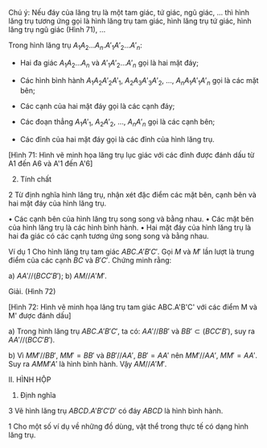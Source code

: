 Chú ý: Nếu đáy của lăng trụ là một tam giác, tứ giác, ngũ giác, ... thì hình lăng trụ tương ứng gọi là hình lăng trụ tam giác, hình lăng trụ tứ giác, hình lăng trụ ngũ giác (Hình 71), ...

Trong hình lăng trụ $A_1A_2...A_n.A'_1A'_2...A'_n$:

- Hai đa giác $A_1A_2...A_n$ và $A'_1A'_2...A'_n$ gọi là hai mặt đáy;

- Các hình bình hành $A_1A_2A'_2A'_1$, $A_2A_3A'_3A'_2$, ..., $A_nA_1A'_1A'_n$ gọi là các mặt bên;

- Các cạnh của hai mặt đáy gọi là các cạnh đáy;

- Các đoạn thẳng $A_1A'_1$, $A_2A'_2$, ..., $A_nA'_n$ gọi là các cạnh bên;

- Các đỉnh của hai mặt đáy gọi là các đỉnh của hình lăng trụ.

[Hình 71: Hình vẽ minh họa lăng trụ lục giác với các đỉnh được đánh dấu từ A1 đến A6 và A'1 đến A'6]

2. Tính chất

2 Từ định nghĩa hình lăng trụ, nhận xét đặc điểm các mặt bên, cạnh bên và hai mặt đáy của hình lăng trụ.

• Các cạnh bên của hình lăng trụ song song và bằng nhau.
• Các mặt bên của hình lăng trụ là các hình bình hành.
• Hai mặt đáy của hình lăng trụ là hai đa giác có các cạnh tương ứng song song và bằng nhau.

Ví dụ 1 Cho hình lăng trụ tam giác $ABC.A'B'C'$. Gọi $M$ và $M'$ lần lượt là trung điểm của các cạnh $BC$ và $B'C'$. Chứng minh rằng:

a) $AA' // (BCC'B')$;    b) $AM // A'M'$.

Giải. (Hình 72)

[Hình 72: Hình vẽ minh họa lăng trụ tam giác ABC.A'B'C' với các điểm M và M' được đánh dấu]

a) Trong hình lăng trụ $ABC.A'B'C'$, ta có: $AA' // BB'$ và $BB' \subset (BCC'B')$, suy ra $AA' // (BCC'B')$.

b) Vì $MM' // BB'$, $MM' = BB'$ và $BB' // AA'$, $BB' = AA'$ nên $MM' // AA'$, $MM' = AA'$. Suy ra $AMM'A'$ là hình bình hành. Vậy $AM // A'M'$.

II. HÌNH HỘP

1. Định nghĩa

3 Vẽ hình lăng trụ $ABCD.A'B'C'D'$ có đáy $ABCD$ là hình bình hành.

1 Cho một số ví dụ về những đồ dùng, vật thể trong thực tế có dạng hình lăng trụ.